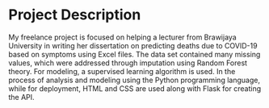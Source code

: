 # Project Description
My freelance project is focused on helping a lecturer from Brawijaya University in writing her dissertation on predicting deaths due to COVID-19 based on symptoms using Excel files. The data set contained many missing values, which were addressed through imputation using Random Forest theory. For modeling, a supervised learning algorithm is used. In the process of analysis and modeling using the Python programming language, while for deployment, HTML and CSS are used along with Flask for creating the API.
